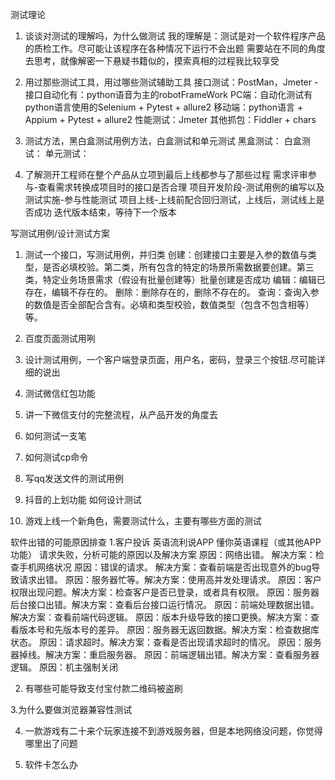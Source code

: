 测试理论
1. 谈谈对测试的理解吗，为什么做测试
我的理解是：测试是对一个软件程序产品的质检工作。尽可能让该程序在各种情况下运行不会出题
需要站在不同的角度去思考，就像解密一下悬疑书籍似的，摸索真相的过程我比较享受

2. 用过那些测试工具，用过哪些测试辅助工具
接口测试：PostMan，Jmeter -  接口自动化有：python语音为主的robotFrameWork 
PC端：自动化测试有python语言使用的Selenium + Pytest + allure2
移动端：python语言 + Appium + Pytest + allure2
性能测试：Jmeter
其他抓包：Fiddler + chars

4. 测试方法，黑白盒测试用例方法，白盒测试和单元测试
黑盒测试：
白盒测试：
单元测试：

5. 了解测开工程师在整个产品从立项到最后上线都参与了那些过程
需求评审参与-查看需求转换成项目时的接口是否合理
项目开发阶段-测试用例的编写以及测试实施-参与性能测试
项目上线-上线前配合回归测试，上线后，测试线上是否成功
迭代版本结束，等待下一个版本

写测试用例/设计测试方案
1. 测试一个接口，写测试用例，并归类
创建：创建接口主要是入参的数值与类型，是否必填校验。第二类，所有包含的特定的场景所需数据要创建。第三类，特定业务场景需求（假设有批量创建等）批量创建是否成功
编辑：编辑已存在，编辑不存在的。
删除：删除存在的，删除不存在的。
查询：查询入参的数值是否全部配合含有。必填和类型校验，数值类型（包含不包含相等）等。

2. 百度页面测试用咧


3. 设计测试用例，一个客户端登录页面，用户名，密码，登录三个按钮.尽可能详细的说出

4. 测试微信红包功能

5. 讲一下微信支付的完整流程，从产品开发的角度去

6. 如何测试一支笔

7. 如何测试cp命令

8. 写qq发送文件的测试用例

9. 抖音的上划功能 如何设计测试

10. 游戏上线一个新角色，需要测试什么，主要有哪些方面的测试

软件出错的可能原因排查
1.客户投诉 英语流利说APP 懂你英语课程（或其他APP功能） 请求失败，分析可能的原因以及解决方案
原因：网络出错。 解决方案：检查手机网络状况
原因：错误的请求。 解决方案：查看前端是否出现意外的bug导致请求出错。
原因：服务器忙等。解决方案：使用高并发处理请求。
原因：客户权限出现问题。解决方案：检查客户是否已登录，或者具有权限。
原因：服务器后台接口出错。解决方案：查看后台接口运行情况。
原因：前端处理数据出错。解决方案：查看前端代码逻辑。
原因：版本升级导致的接口更换。解决方案：查看版本号和先版本号的差异。
原因：服务器无返回数据。解决方案：检查数据库状态。
原因：请求超时。解决方案：查看是否出现请求超时的情况。
原因：服务器掉线。解决方案：重启服务器。
原因：前端逻辑出错。解决方案：查看服务器逻辑。
原因：机主强制关闭

2. 有哪些可能导致支付宝付款二维码被盗刷

3.为什么要做浏览器兼容性测试

4. 一款游戏有二十来个玩家连接不到游戏服务器，但是本地网络没问题，你觉得哪里出了问题

5. 软件卡怎么办
